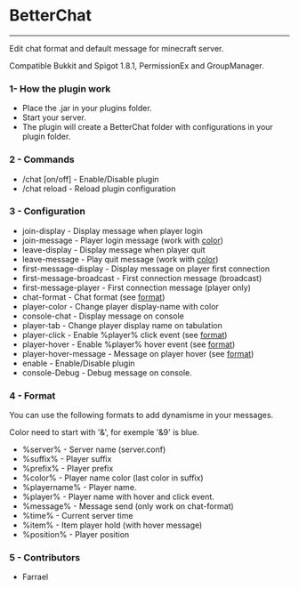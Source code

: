# BetterChat #
---
Edit chat format and default message for minecraft server.

Compatible Bukkit and Spigot 1.8.1, PermissionEx and GroupManager.

### 1- How the plugin work

* Place the .jar in your plugins folder.
* Start your server.
* The plugin will create a BetterChat folder with configurations in your plugin folder.

### 2 - Commands

* /chat [on/off] - Enable/Disable plugin
* /chat reload - Reload plugin configuration

### 3 - Configuration

* join-display - Display message when player login
* join-message - Player login message (work with [color](#color))
* leave-display - Display message when player quit
* leave-message - Play quit message (work with [color](#color))
* first-message-display - Display message on player first connection
* first-message-broadcast - First connection message (broadcast)
* first-message-player - First connection message (player only)
* chat-format - Chat format (see [format](#format))
* player-color - Change player display-name with color
* console-chat - Display message on console
* player-tab - Change player display name on tabulation
* player-click - Enable %player% click event (see [format](#format))
* player-hover - Enable %player% hover event (see [format](#format))
* player-hover-message - Message on player hover (see [format](#format))
* enable - Enable/Disable plugin
* console-Debug - Debug message on console.

### 4 - Format <a id="format"></a>
You can use the following formats to add dynamisme in your messages.

<a id="color"></a>Color need to start with '&', for exemple '&9' is blue.

* %server% - Server name (server.conf)
* %suffix% - Player suffix
* %prefix% - Player prefix
* %color% - Player name color (last color in suffix)
* %playername% - Player name.
* %player% - Player name with hover and click event.
* %message% - Message send (only work on chat-format)
* %time% - Current server time
* %item% - Item player hold (with hover message)
* %position% - Player position

### 5 - Contributors

* Farrael
